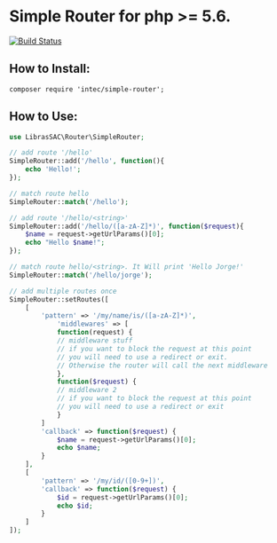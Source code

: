 # Simple Router for php >= 5.6.

[![Build Status](https://travis-ci.org/incluirtecnologia/SimpleRouter.svg?branch=master)](https://travis-ci.org/incluirtecnologia/SimpleRouter)

## How to Install:
`composer require 'intec/simple-router';`
## How to Use:

```php
use LibrasSAC\Router\SimpleRouter;

// add route '/hello'
SimpleRouter::add('/hello', function(){
	echo 'Hello!';
});

// match route hello
SimpleRouter::match('/hello');

// add route '/hello/<string>'
SimpleRouter::add('/hello/([a-zA-Z]*)', function($request){
	$name = request->getUrlParams()[0];
	echo "Hello $name!";
});

// match route hello/<string>. It Will print 'Hello Jorge!'
SimpleRouter::match('/hello/jorge');

// add multiple routes once
SimpleRouter::setRoutes([
	[
		'pattern' => '/my/name/is/([a-zA-Z]*)',
        	'middlewares' => [
		    function(request) {
			// middleware stuff
			// if you want to block the request at this point
			// you will need to use a redirect or exit.
			// Otherwise the router will call the next middleware
		    },
		    function($request) {
			// middleware 2
			// if you want to block the request at this point
			// you will need to use a redirect or exit
		    }
        ]
		'callback' => function($request) {
            $name = request->getUrlParams()[0];
			echo $name;
		}
	],
	[
		'pattern' => '/my/id/([0-9+])',
		'callback' => function($request) {
            $id = request->getUrlParams()[0];
			echo $id;
		}
	]
]);
```
